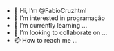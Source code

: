 - 👋 Hi, I’m @FabioCruzhtml
- 👀 I’m interested in programação
- 🌱 I’m currently learning ...
- 💞️ I’m looking to collaborate on ...
- 📫 How to reach me ...

<!---
FabioCruzhtml/FabioCruzhtml is a ✨ special ✨ repository because its `README.md` (this file) appears on your GitHub profile.
You can click the Preview link to take a look at your changes.
--->
